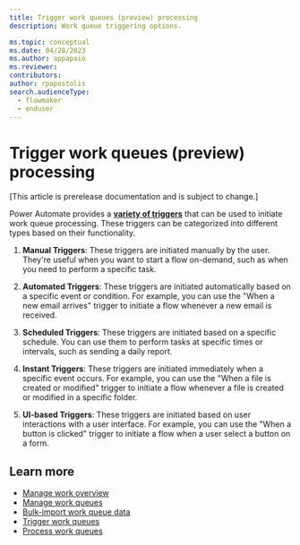 ```yaml
---
title: Trigger work queues (preview) processing
description: Work queue triggering options.

ms.topic: conceptual
ms.date: 04/28/2023
ms.author: appapaio
ms.reviewer: 
contributors:
author: rpapostolis
search.audienceType: 
  - flowmaker
  - enduser
---
```


# Trigger work queues (preview) processing

[This article is prerelease documentation and is subject to change.]

Power Automate provides a [**variety of triggers**](/power-automate/triggers-introduction.md) that can be used to initiate work queue processing. These triggers can be categorized into different types based on their functionality.

1. **Manual Triggers**: These triggers are initiated manually by the user. They're useful when you want to start a flow on-demand, such as when you need to perform a specific task.

2. **Automated Triggers**: These triggers are initiated automatically based on a specific event or condition. For example, you can use the "When a new email arrives" trigger to initiate a flow whenever a new email is received.

3. **Scheduled Triggers**: These triggers are initiated based on a specific schedule. You can use them to perform tasks at specific times or intervals, such as sending a daily report.

4. **Instant Triggers**: These triggers are initiated immediately when a specific event occurs. For example, you can use the "When a file is created or modified" trigger to initiate a flow whenever a file is created or modified in a specific folder.

5. **UI-based Triggers**: These triggers are initiated based on user interactions with a user interface. For example, you can use the "When a button is clicked" trigger to initiate a flow when a user select a button on a form.

## Learn more

- [Manage work overview](work-queues.md)
- [Manage work queues](work-queues-manage.md)
- [Bulk-import work queue data](work-queues-bulk-import.md)
- [Trigger work queues](work-queues-trigger.md)
- [Process work queues](work-queues-process.md)
